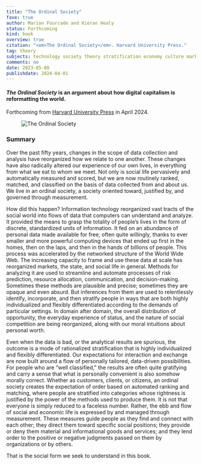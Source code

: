 ```yaml
---
title: "The Ordinal Society"
fave: true
author: Marion Fourcade and Kieran Healy
status: Forthcoming
kind: book
overview: true
citation: "<em>The Ordinal Society</em>. Harvard University Press."
tag: theory
subjects: technology society theory stratification economy culture markets
comments: no
date: 2023-05-08
publishdate: 2024-04-01
---
```


<h4><em>The Ordinal Society</em> is an argument about how digital capitalism is reformatting the world.</h4>

Forthcoming from [Harvard University Press](https://www.hup.harvard.edu/catalog.php?isbn=9780674971141) in April 2024.

<p><figure><img src="http://kieranhealy.org/files/misc/tos_cover_1024.pn"x alt="The Ordinal Society"></figure></p>

<h3>Summary</h3>

Over the past fifty years, changes in the scope of data collection and analysis have reorganized how we relate to one another. These changes have also radically altered our experience of our own lives, in everything from what we eat to whom we meet. Not only is social life pervasively and automatically measured and scored, but we are now routinely ranked, matched, and classified on the basis of data collected from and about us. We live in an ordinal society, a society oriented toward, justified by, and governed through measurement.

How did this happen? Information technology reorganized vast tracts of the social world into flows of data that computers can understand and analyze. It provided the means to grasp the totality of people’s lives in the form of discrete, standardized units of information. It fed on an abundance of personal data made available for free, often quite willingly, thanks to ever smaller and more powerful computing devices that ended up first in the homes, then on the laps, and then in the hands of billions of people. This process was accelerated by the networked structure of the World Wide Web. The increasing capacity to frame and use these data at scale has reorganized markets, the state, and social life in general. Methods for analyzing it are used to streamline and automate processes of risk prediction, resource allocation, communication, and decision-making. Sometimes these methods are plausible and precise; sometimes they are opaque and even absurd. But inferences from them are used to relentlessly identify, incorporate, and then stratify people in ways that are both highly individualized and flexibly differentiated according to the demands of particular settings. In domain after domain, the overall distribution of opportunity, the everyday experience of status, and the nature of social competition are being reorganized, along with our moral intuitions about personal worth.

Even when the data is bad, or the analytical results are spurious, the outcome is a mode of rationalized stratification that is highly individualized and flexibly differentiated. Our expectations for interaction and exchange are now built around a flow of personally tailored, data-driven possibilities. For people who are “well classified,” the results are often quite gratifying and carry a sense that what is personally convenient is also somehow morally correct. Whether as customers, clients, or citizens, an ordinal society creates the expectation of order based on automated ranking and matching, where people are stratified into categories whose rightness is justified by the power of the methods used to produce them. It is not that everyone is simply reduced to a faceless number. Rather, the ebb and flow of social and economic life is expressed by and managed through measurement. These measures guide people as they find and connect with each other; they direct them toward specific social positions; they provide or deny them material and informational goods and services; and they lend order to the positive or negative judgments passed on them by organizations or by others.

That is the social form we seek to understand in this book. 

